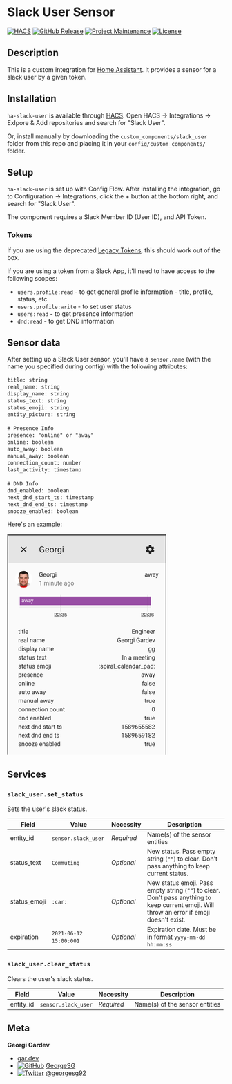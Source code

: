 # Slack User Sensor

[![HACS][hacs-shield]][hacs-link]
[![GitHub Release][releases-shield]][releases-link]
[![Project Maintenance][maintenance-shield]][maintenance-link]
[![License][license-shield]][license-link]

## Description

This is a custom integration for [Home Assistant](https://www.home-assistant.io/). It provides a sensor for a slack user
by a given token.

## Installation

`ha-slack-user` is available through [HACS](https://hacs.xyz/). Open HACS -> Integrations -> Exlpore & Add repositories and search for "Slack User".

Or, install manually by downloading the `custom_components/slack_user` folder from this repo and placing it in your `config/custom_components/` folder.

## Setup

`ha-slack-user` is set up with Config Flow. After installing the integration, go to Configuration -> Integrations, click
the + button at the bottom right, and search for "Slack User".

The component requires a Slack Member ID (User ID), and API Token.

### Tokens

If you are using the deprecated [Legacy Tokens](https://api.slack.com/legacy/custom-integrations/legacy-tokens), this should work out of the box.

If you are using a token from a Slack App, it'll need to have access to the following scopes:

- `users.profile:read` - to get general profile information - title, profile, status, etc
- `users.profile:write` - to set user status
- `users:read` - to get presence information
- `dnd:read` - to get DND information

## Sensor data

After setting up a Slack User sensor, you'll have a `sensor.name` (with the name you specified during config) with the following attributes:

```
title: string
real_name: string
display_name: string
status_text: string
status_emoji: string
entity_picture: string

# Presence Info
presence: "online" or "away"
online: boolean
auto_away: boolean
manual_away: boolean
connection_count: number
last_activity: timestamp

# DND Info
dnd_enabled: boolean
next_dnd_start_ts: timestamp
next_dnd_end_ts: timestamp
snooze_enabled: boolean
```

Here's an example:

![Example sensor](https://raw.githubusercontent.com/GeorgeSG/ha-slack-user/master/examples/sensor.png)

## Services

### `slack_user.set_status`

Sets the user's slack status.

| Field        | Value                  | Necessity  | Description                                                                                                                                 |
| ------------ | ---------------------- | ---------- | ------------------------------------------------------------------------------------------------------------------------------------------- |
| entity_id    | `sensor.slack_user`    | _Required_ | Name(s) of the sensor entities                                                                                                              |
| status_text  | `Commuting`            | _Optional_ | New status. Pass empty string (`""`) to clear. Don't pass anything to keep current status.                                                  |
| status_emoji | `:car:`                | _Optional_ | New status emoji. Pass empty string (`""`) to clear. Don't pass anything to keep current emoji. Will throw an error if emoji doesn't exist. |
| expiration   | `2021-06-12 15:00:001` | _Optional_ | Expiration date. Must be in format `yyyy-mm-dd hh:mm:ss`                                                                                    |

### `slack_user.clear_status`

Clears the user's slack status.

| Field     | Value               | Necessity  | Description                    |
| --------- | ------------------- | ---------- | ------------------------------ |
| entity_id | `sensor.slack_user` | _Required_ | Name(s) of the sensor entities |

## Meta

**Georgi Gardev**

- [gar.dev](https://gar.dev)
- [![GitHub][github-icon]][github-link] [GeorgeSG][github-link]
- [![Twitter][twitter-icon]][twitter-link] [@georgesg92][twitter-link]

[hacs-shield]: https://img.shields.io/badge/HACS-Default-green.svg
[hacs-link]: https://github.com/custom-components/hacs
[releases-shield]: https://img.shields.io/github/release/GeorgeSG/ha-slack-user.svg
[releases-link]: https://github.com/GeorgeSG/ha-slack-user/releases
[maintenance-shield]: https://img.shields.io/maintenance/yes/2021.svg
[maintenance-link]: https://github.com/GeorgeSG/ha-slack-user
[license-shield]: https://img.shields.io/github/license/GeorgeSG/ha-slack-user?color=brightgreen
[license-link]: https://github.com/GeorgeSG/ha-slack-user/blob/master/LICENSE
[github-icon]: http://i.imgur.com/9I6NRUm.png
[github-link]: https://github.com/GeorgeSG/
[twitter-icon]: http://i.imgur.com/wWzX9uB.png
[twitter-link]: https://twitter.com/georgesg92
